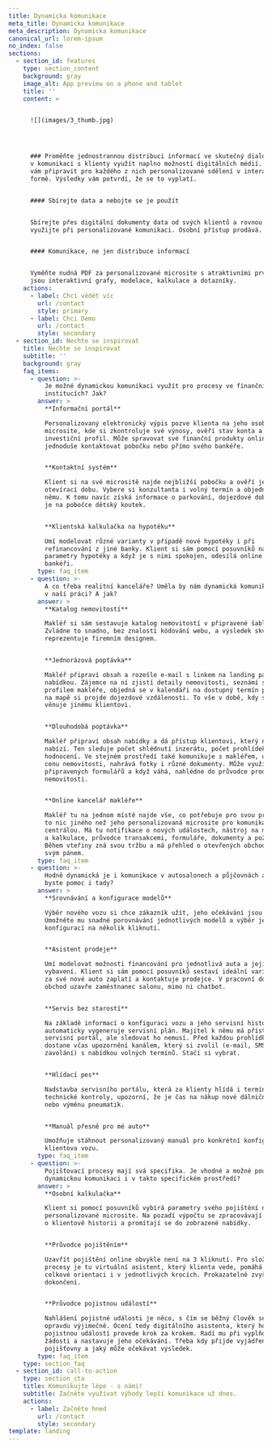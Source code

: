 ```yaml
---
title: Dynamicka komunikace
meta_title: Dynamicka komunikace
meta_description: Dynamicka komunikace
canonical_url: lorem-ipsum
no_index: false
sections:
  - section_id: features
    type: section_content
    background: gray
    image_alt: App preview on a phone and tablet
    title: ''
    content: >


      ![](images/3_thumb.jpg)




      ### Proměňte jednostrannou distribuci informací ve skutečný dialog. Stačí
      v komunikaci s klienty využít naplno možností digitálních médií. Pomůžeme
      vám připravit pro každého z nich personalizované sdělení v interaktivní
      formě. Výsledky vám potvrdí, že se to vyplatí.


      #### Sbírejte data a nebojte se je použít


      Sbírejte přes digitální dokumenty data od svých klientů a rovnou je
      využijte při personalizované komunikaci. Osobní přístup prodává.


      #### Komunikace, ne jen distribuce informací


      Vyměňte nudná PDF za personalizované microsite s atraktivními prvky, jako
      jsou interaktivní grafy, modelace, kalkulace a dotazníky.
    actions:
      - label: Chci vědět víc
        url: /contact
        style: primary
      - label: Chci Demo
        url: /contact
        style: secondary
  - section_id: Nechte se inspirovat
    title: Nechte se inspirovat
    subtitle: ''
    background: gray
    faq_items:
      - question: >-
          Je možné dynamickou komunikaci využít pro procesy ve finančních
          institucích? Jak?
        answer: >
          **Informační portál**

          Personalizovaný elektronický výpis pozve klienta na jeho osobní
          microsite, kde si zkontroluje své výnosy, ověří stav konta a
          investiční profil. Může spravovat své finanční produkty online a
          jednoduše kontaktovat pobočku nebo přímo svého bankéře.


          **Kontaktní systém**

          Klient si na své micrositě najde nejbližší pobočku a ověří její
          otevírací dobu. Vybere si konzultanta i volný termín a objedná se k
          němu. K tomu navíc získá informace o parkování, dojezdové době a zda
          je na pobočce dětský koutek.


          **Klientská kalkulačka na hypotéku**

          Umí modelovat různé varianty v případě nové hypotéky i při
          refinancování z jiné banky. Klient si sám pomocí posuvníků nastavuje
          parametry hypotéky a když je s nimi spokojen, odesílá online poptávku
          bankéři.
        type: faq_item
      - question: >-
          A co třeba realitní kanceláře? Uměla by nám dynamická komunikace pomoc
          v naší práci? A jak?
        answer: >
          **Katalog nemovitostí**

          Makléř si sám sestavuje katalog nemovitostí v připravené šabloně.
          Zvládne to snadno, bez znalostí kódování webu, a výsledek skvěle
          reprezentuje firemním designem.


          **Jednorázová poptávka**

          Makléř připraví obsah a rozešle e-mail s linkem na landing page s
          nabídkou. Zájemce na ní zjistí detaily nemovitosti, seznámí se s
          profilem makléře, objedná se v kalendáři na dostupný termín prohlídky,
          na mapě si projde dojezdové vzdálenosti. To vše v době, kdy se makléř
          věnuje jinému klientovi.


          **Dlouhodobá poptávka**

          Makléř připraví obsah nabídky a dá přístup klientovi, který nemovitost
          nabízí. Ten sleduje počet shlédnutí inzerátu, počet prohlídek i jejich
          hodnocení. Ve stejném prostředí také komunikuje s makléřem, upravuje
          cenu nemovitosti, nahrává fotky i různé dokumenty. Může využít
          připravených formulářů a když váhá, nahlédne do průvodce prodejem
          nemovitosti.


          **Online kancelář makléře**

          Makléř tu na jednom místě najde vše, co potřebuje pro svou práci. Není
          to nic jiného než jeho personalizovaná microsite pro komunikaci s
          centrálou. Má tu notifikace o nových událostech, nástroj na modelování
          a kalkulace, průvodce transakcemi, formuláře, dokumenty a požadavky.
          Během vteřiny zná svou tržbu a má přehled o otevřených obchodech. Je
          svým pánem.
        type: faq_item
      - question: >-
          Hodně dynamická je i komunikace v autosalonech a půjčovnách aut. Uměli
          byste pomoc i tady?
        answer: >
          **Srovnávání a konfigurace modelů**

          Výběr nového vozu si chce zákazník užít, jeho očekávání jsou vysoká.
          Umožněte mu snadné porovnávání jednotlivých modelů a výběr jejich
          konfigurací na několik kliknutí.


          **Asistent prodeje**

          Umí modelovat možnosti financování pro jednotlivá auta a jejich
          vybavení. Klient si sám pomocí posuvníků sestaví ideální variantu, jak
          za své nové auto zaplatí a kontaktuje prodejce. V pracovní době s ním
          obchod uzavře zaměstnanec salonu, mimo ni chatbot.


          **Servis bez starostí**

          Na základě informací o konfiguraci vozu a jeho servisní historii se
          automaticky vygeneruje servisní plán. Majitel k němu má přístup přes
          servisní portál, ale sledovat ho nemusí. Před každou prohlídkou totiž
          dostane včas upozornění kanálem, který si zvolil (e-mail, SMS,
          zavolání) s nabídkou volných termínů. Stačí si vybrat.


          **Hlídací pes**

          Nadstavba servisního portálu, která za klienty hlídá i termíny
          technické kontroly, upozorní, že je čas na nákup nové dálniční známky
          nebo výměnu pneumatik.


          **Manuál přesně pro mé auto**

          Umožňuje stáhnout personalizovaný manuál pro konkrétní konfiguraci
          klientova vozu.
        type: faq_item
      - question: >-
          Pojišťovací procesy mají svá specifika. Je vhodné a možné použít
          dynamickou komunikaci i v takto specifickém prostředí?
        answer: >
          **Osobní kalkulačka**

          Klient si pomocí posuvníků vybírá parametry svého pojištění na
          personalizované microsite. Na pozadí výpočtu se zpracovávají informace
          o klientově historii a promítají se do zobrazené nabídky.


          **Průvodce pojištěním**

          Uzavřít pojištění online obvykle není na 3 kliknutí. Pro složitější
          procesy je tu virtuální asistent, který klienta vede, pomáhá mu v
          celkové orientaci i v jednotlivých krocích. Prokazatelně zvyšuje míru
          dokončení.


          **Průvodce pojistnou událostí**

          Nahlášení pojistné události je něco, s čím se běžný člověk setká
          opravdu výjimečně. Ocení tedy digitálního asistenta, který ho celou
          pojistnou událostí provede krok za krokem. Radí mu při vyplňování
          žádosti a nastavuje jeho očekávání. Třeba kdy přijde vyjádření
          pojišťovny a jaký může očekávat výsledek.
        type: faq_item
    type: section_faq
  - section_id: call-to-action
    type: section_cta
    title: Komunikujte lépe - s námi!
    subtitle: Začněte využívat výhody lepší komunikace už dnes.
    actions:
      - label: Začněte hned
        url: /contact
        style: secondary
template: landing
---
```

